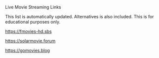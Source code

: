 Live Movie Streaming Links

This list is automatically updated.
Alternatives is also included.
This is for educational purposes only.

https://fmovies-hd.sbs

https://solarmovie.forum

https://gomovies.blog

